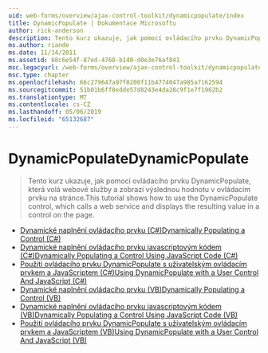 ```yaml
---
uid: web-forms/overview/ajax-control-toolkit/dynamicpopulate/index
title: DynamicPopulate | Dokumentace Microsoftu
author: rick-anderson
description: Tento kurz ukazuje, jak pomocí ovládacího prvku DynamicPopulate, která volá webové služby a zobrazí výslednou hodnotu v ovládacím prvku na stránce.
ms.author: riande
ms.date: 11/14/2011
ms.assetid: 68c6e54f-87ed-4768-b140-d0e3e76af841
msc.legacyurl: /web-forms/overview/ajax-control-toolkit/dynamicpopulate
msc.type: chapter
ms.openlocfilehash: 66c279647a97f0200f11b4774047a985a7162594
ms.sourcegitcommit: 51b01b6ff8edde57d8243e4da28c9f1e7f1962b2
ms.translationtype: MT
ms.contentlocale: cs-CZ
ms.lasthandoff: 05/06/2019
ms.locfileid: "65132687"
---
```

# <a name="dynamicpopulate"></a><span data-ttu-id="f4a79-103">DynamicPopulate</span><span class="sxs-lookup"><span data-stu-id="f4a79-103">DynamicPopulate</span></span>

> <span data-ttu-id="f4a79-104">Tento kurz ukazuje, jak pomocí ovládacího prvku DynamicPopulate, která volá webové služby a zobrazí výslednou hodnotu v ovládacím prvku na stránce.</span><span class="sxs-lookup"><span data-stu-id="f4a79-104">This tutorial shows how to use the DynamicPopulate control, which calls a web service and displays the resulting value in a control on the page.</span></span>

- [<span data-ttu-id="f4a79-105">Dynamické naplnění ovládacího prvku (C#)</span><span class="sxs-lookup"><span data-stu-id="f4a79-105">Dynamically Populating a Control (C#)</span></span>](dynamically-populating-a-control-cs.md)
- [<span data-ttu-id="f4a79-106">Dynamické naplnění ovládacího prvku javascriptovým kódem (C#)</span><span class="sxs-lookup"><span data-stu-id="f4a79-106">Dynamically Populating a Control Using JavaScript Code (C#)</span></span>](dynamically-populating-a-control-using-javascript-code-cs.md)
- [<span data-ttu-id="f4a79-107">Použití ovládacího prvku DynamicPopulate s uživatelským ovládacím prvkem a JavaScriptem (C#)</span><span class="sxs-lookup"><span data-stu-id="f4a79-107">Using DynamicPopulate with a User Control And JavaScript (C#)</span></span>](using-dynamicpopulate-with-a-user-control-and-javascript-cs.md)
- [<span data-ttu-id="f4a79-108">Dynamické naplnění ovládacího prvku (VB)</span><span class="sxs-lookup"><span data-stu-id="f4a79-108">Dynamically Populating a Control (VB)</span></span>](dynamically-populating-a-control-vb.md)
- [<span data-ttu-id="f4a79-109">Dynamické naplnění ovládacího prvku javascriptovým kódem (VB)</span><span class="sxs-lookup"><span data-stu-id="f4a79-109">Dynamically Populating a Control Using JavaScript Code (VB)</span></span>](dynamically-populating-a-control-using-javascript-code-vb.md)
- [<span data-ttu-id="f4a79-110">Použití ovládacího prvku DynamicPopulate s uživatelským ovládacím prvkem a JavaScriptem (VB)</span><span class="sxs-lookup"><span data-stu-id="f4a79-110">Using DynamicPopulate with a User Control And JavaScript (VB)</span></span>](using-dynamicpopulate-with-a-user-control-and-javascript-vb.md)

